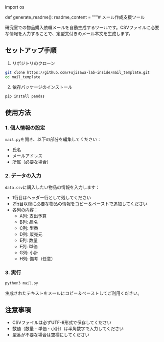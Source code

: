 import os

def generate_readme():
    readme_content = """# メール作成支援ツール

研究室での物品購入依頼メールを自動生成するツールです。CSVファイルに必要な情報を入力することで、定型文付きのメール本文を生成します。

## セットアップ手順

1. リポジトリのクローン
```bash
git clone https://github.com/Fujisawa-lab-inside/mail_template.git
cd mail_template
```

2. 依存パッケージのインストール
```bash
pip install pandas
```

## 使用方法

### 1. 個人情報の設定
`mail.py`を開き、以下の部分を編集してください：
- 氏名
- メールアドレス
- 所属（必要な場合）

### 2. データの入力
`data.csv`に購入したい物品の情報を入力します：
- 1行目はヘッダー行として残してください
- 2行目以降に必要な物品の情報をコピー＆ペーストで追加してください
- 各列の内容：
  - A列: 支出予算
  - B列: 品名
  - C列: 型番
  - D列: 販売元
  - E列: 数量
  - F列: 単価
  - G列: 小計
  - H列: 備考（任意）

### 3. 実行
```bash
python3 mail.py
```

生成されたテキストをメールにコピー＆ペーストしてご利用ください。

## 注意事項
- CSVファイルは必ずUTF-8形式で保存してください
- 数値（数量・単価・小計）は半角数字で入力してください
- 型番が不要な場合は空欄にしてください